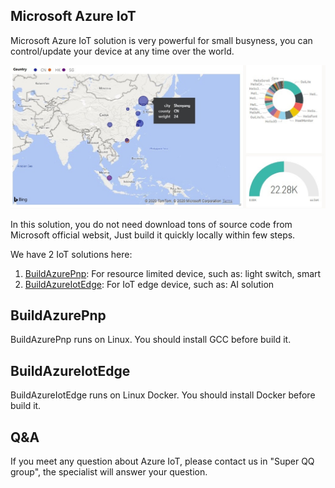 ## Microsoft Azure IoT
Microsoft Azure IoT solution is very powerful for small busyness, you can control/update your device at any time over the world.

![HelloAzureIoT](../doc/HelloAzureIoT.jpg)

In this solution, you do not need download tons of source code from Microsoft official websit, Just build it quickly locally within few steps.

We have 2 IoT solutions here:
1. [BuildAzurePnp](BuildAzurePnp/README.md): For resource limited device, such as: light switch, smart
2. [BuildAzureIotEdge](BuildAzureIotEdge/README.md): For IoT edge device, such as: AI solution

## BuildAzurePnp
BuildAzurePnp runs on Linux. You should install GCC before build it.

## BuildAzureIotEdge
BuildAzureIotEdge runs on Linux Docker. You should install Docker before build it.

## Q&A
If you meet any question about Azure IoT, please contact us in "Super QQ group", the specialist will answer your question.